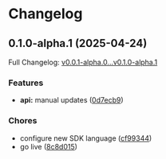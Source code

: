 # Changelog

## 0.1.0-alpha.1 (2025-04-24)

Full Changelog: [v0.0.1-alpha.0...v0.1.0-alpha.1](https://github.com/dinaricrypto/dinari-api-sdk-go/compare/v0.0.1-alpha.0...v0.1.0-alpha.1)

### Features

* **api:** manual updates ([0d7ecb9](https://github.com/dinaricrypto/dinari-api-sdk-go/commit/0d7ecb9c12e6c76cc7e526eaba516529b1a66ef4))


### Chores

* configure new SDK language ([cf99344](https://github.com/dinaricrypto/dinari-api-sdk-go/commit/cf99344dd4870e78048632ce270b8a65af3bcb78))
* go live ([8c8d015](https://github.com/dinaricrypto/dinari-api-sdk-go/commit/8c8d0156ff5ced63ec205c150e4ef6d214c79357))
